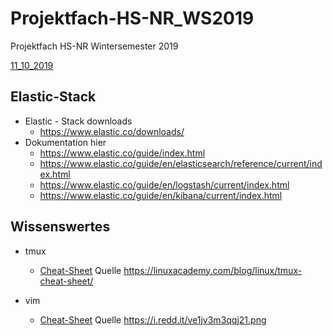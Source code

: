 # Projektfach-HS-NR_WS2019
Projektfach HS-NR Wintersemester 2019

[11_10_2019](https://github.com/AVitg/Projektfach-HS-NR_WS2019-20/blob/master/2019_10_11/Readme.md)

## Elastic-Stack
  * Elastic - Stack downloads
    * https://www.elastic.co/downloads/ 
  * Dokumentation hier
    * https://www.elastic.co/guide/index.html
	* https://www.elastic.co/guide/en/elasticsearch/reference/current/index.html
	* https://www.elastic.co/guide/en/logstash/current/index.html
	* https://www.elastic.co/guide/en/kibana/current/index.html
	

## Wissenswertes
* tmux
  * [Cheat-Sheet](https://github.com/AVitg/Projektfach-HS-NR_WS2019-20/blob/master/Library/Linux/tmux_cheat_sheet.png) Quelle https://linuxacademy.com/blog/linux/tmux-cheat-sheet/
  
* vim
  * [Cheat-Sheet](https://github.com/AVitg/Projektfach-HS-NR_WS2019-20/blob/master/Library/Linux/vim_cheat_sheet.png) Quelle https://i.redd.it/ve1jv3m3qqj21.png 
